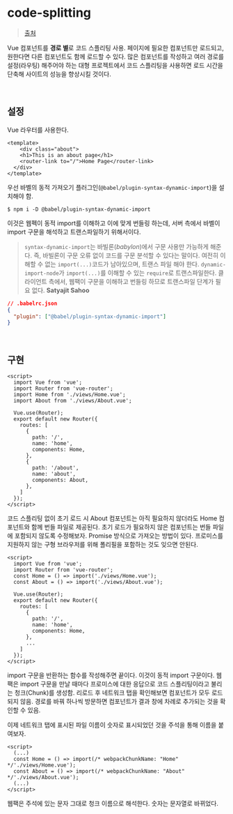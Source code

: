 # code-splitting

> [출처](https://ui.toast.com/weekly-pick/ko_20200128)

Vue 컴포넌트를 **경로 별**로 코드 스플리팅 사용. 페이지에 필요한 컴포넌트만 로드되고, 원한다면 다른 컴포넌트도 함께 로드할 수 있다. 많은 컴포넌트를 작성하고 여러 경로를 설정(라우팅) 해주어야 하는 대형 프로젝트에서 코드 스플리팅을 사용하면 로드 시간을 단축해 사이트의 성능을 향상시킬 것이다.

<br/>

## 설정

Vue 라우터를 사용한다.

```vue
<template>
	<div class="about">
    <h1>This is an about page</h1>
    <router-link to="/">Home Page</router-link>
  </div>
</template>
```

우선 바벨의 동적 가져오기 플러그인(`@babel/plugin-syntax-dynamic-import`)을 설치해야 함.

```shell
$ npm i -D @babel/plugin-syntax-dynamic-import
```

이것은 웹펙이 동적 import를 이해하고 이에 맞게 번들링 하는데, 서버 측에서 바벨이 import 구문을 해석하고 트랜스파일하기 위해서이다.

> `syntax-dynamic-import`는 바빌론(*babylon*)에서 구문 사용만 가능하게 해준다. 즉, 바빌론이 구문 오류 없이 코드를 구문 분석할 수 있다는 말이다. 여전히 이해할 수 없는 `import(...)`코드가 남아있으며, 트랜스 파일 해야 한다. `dynamic-import-node`가 `import(...)`를 이해할 수 있는 `require`로 트랜스파일한다. 클라이언트 측에서, 웹팩이 구문을 이해하고 번들링 하므로 트랜스파일 단계가 필요 없다.  **Satyajit Sahoo**

```json
// .babelrc.json
{
  "plugin": ["@babel/plugin-syntax-dynamic-import"]
}
```

<br/>

## 구현

```vue
<script>
  import Vue from 'vue';
  import Router from 'vue-router';
  import Home from './views/Home.vue';
  import About from './views/About.vue';
  
  Vue.use(Router);
  export default new Router({
    routes: [
      {
        path: '/',
        name: 'home',
        components: Home,
      },
      {
        path: '/about',
        name: 'about',
        components: About,
      },
    ]
  });
</script>
```

코드 스플리팅 없이 초기 로드 시 About 컴포넌트는 아직 필요하지 않더라도 Home 컴포넌트와 함께 번들 파일로 제공된다. 초기 로드가 필요하지 않은 컴포넌트는 번들 파일에 포함되지 않도록 수정해보자. Promise 방식으로 가져오는 방법이 있다. 프로미스를 지원하지 않는 구형 브라우저를 위해 폴리필을 포함하는 것도 잊으면 안된다.

```vue
<script>
  import Vue from 'vue';
  import Router from 'vue-router';
  const Home = () => import('./views/Home.vue');
  const About = () => import('./views/About.vue');
  
  Vue.use(Router);
  export default new Router({
    routes: [
      {
        path: '/',
        name: 'home',
        components: Home,
      },
      ...
    ]
  });
</script>
```

import 구문을 반환하는 함수를 작성해주면 끝이다. 이것이 동적 import 구문이다. 웹팩은 import 구문을 만날 때마다 프로미스에 대한 응답으로 코드 스플리팅이라고 불리는 청크(Chunk)를 생성함. 리로드 후 네트워크 탭을 확인해보면 컴포넌트가 모두 로드 되지 않음. 경로를 바꿔 하나씩 방문하면 컴포넌트가 결과 창에 차례로 추가되는 것을 확인할 수 있음.

이제 네트워크 탭에 표시된 파일 이름이 숫자로 표시되었던 것을 주석을 통해 이름을 붙여보자.

```vue
<script>
  (...)
  const Home = () => import(/* webpackChunkName: "Home" */'./views/Home.vue');
  const About = () => import(/* webpackChunkName: "About" */'./views/About.vue');
  (...)
</script>
```

웹팩은 주석에 있는 문자 그대로 청크 이름으로 해석한다. 숫자는 문자열로 바뀌었다.

